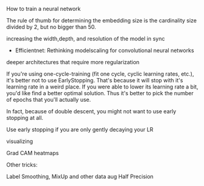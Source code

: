 


How to train a neural network

The rule of thumb for determining the embedding size is the cardinality size divided by 2, but no bigger than 50.





increasing the width,depth, and resolution of the model in sync
- Efficientnet: Rethinking modelscaling for convolutional neural networks



deeper architectures that require more regularization




If you're using one-cycle-training (fit one cycle, cyclic learning rates, etc.), it's better not to use EarlyStopping. That's because it will stop with it's learning rate in a weird place. If you were able to lower its learning rate a bit, you'd like find a better optimal solution. Thus it's better to pick the number of epochs that you'll actually use.

In fact, because of double descent, you might not want to use early stopping at all.



Use early stopping if you are only gently decaying your LR


visualizing

Grad CAM
heatmaps


Other tricks:


Label Smoothing,
MixUp and other data aug
Half Precision


